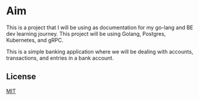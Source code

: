 # Aim

This is a project that I will be using as documentation for my go-lang and BE dev learning journey. This project will be using Golang, Postgres, Kubernetes, and gRPC.

This is a simple banking application where we will be dealing with accounts, transactions, and entries in a bank account.

## License

[MIT](https://choosealicense.com/licenses/mit/)